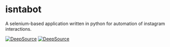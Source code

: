 # isntabot
A selenium-based application written in python for automation of instagram interactions.


[![DeepSource](https://deepsource.io/gh/mmorales99/isntabot.svg/?label=active+issues&show_trend=true)](https://deepsource.io/gh/mmorales99/isntabot/?ref=repository-badge)
[![DeepSource](https://deepsource.io/gh/mmorales99/isntabot.svg/?label=resolved+issues&show_trend=true)](https://deepsource.io/gh/mmorales99/isntabot/?ref=repository-badge)
